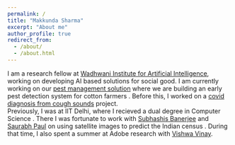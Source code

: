 ```yaml
---
permalink: /
title: "Makkunda Sharma"
excerpt: "About me"
author_profile: true
redirect_from: 
  - /about/
  - /about.html
---
```

I am a research fellow at <a href="https://www.wadhwaniai.org/">Wadhwani Institute for Artificial Intelligence</a>, working on developing AI based solutions for social good. I am currently working on our <a href="https://www.wadhwaniai.org/programs/pest-management/">pest management solution</a> where we are building an early pest detection system for cotton farmers . Before this, I worked on a <a href="https://www.wadhwaniai.org/programs/cough-against-covid/">covid diagnosis from cough sounds</a> project.  
Previously, I was at IIT Delhi, where I recieved a dual degree in Computer Science . There I was fortunate to work with <a href="https://www.cse.iitd.ac.in/~suban/">Subhashis Banerjee</a> and <a href="https://web.iitd.ac.in/~sbpaul/">Saurabh Paul</a> on using satellite images to predict the Indian census . During that time, I also spent a summer at Adobe research with <a href="https://research.adobe.com/person/vishwa-vinay/">Vishwa Vinay</a>.